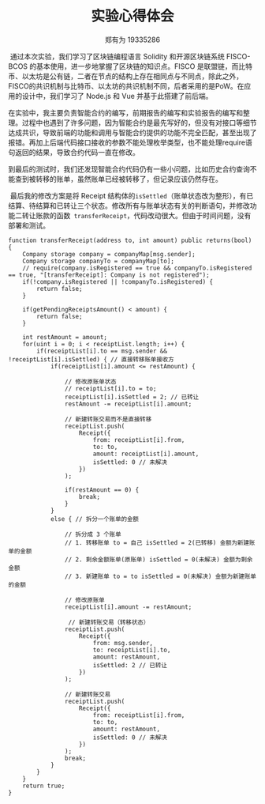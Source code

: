 <center><h1>实验心得体会</h1></center>

<center>郑有为 19335286</center>

​		通过本次实验，我们学习了区块链编程语言 Solidity 和开源区块链系统 FISCO-BCOS 的基本使用，进一步地掌握了区块链的知识点。FISCO 是联盟链，而比特币、以太坊是公有链，二者在节点的结构上存在相同点与不同点，除此之外，FISCO的共识机制与比特币、以太坊的共识机制不同，后者采用的是PoW。在应用的设计中，我们学习了 Node.js 和 Vue 并基于此搭建了前后端。

​		在实验中，我主要负责智能合约的编写，前期报告的编写和实验报告的编写和整理。过程中也遇到了许多问题，因为智能合约是最先写好的，但没有对接口等细节达成共识，导致前端的功能和调用与智能合约提供的功能不完全匹配，甚至出现了报错。再加上后端代码接口接收的参数不能处理枚举类型，也不能处理require语句返回的结果，导致合约代码一直在修改。

​		到最后的测试时，我们还发现智能合约代码仍有一些小问题，比如历史合约查询不能查到被转移的账单，虽然账单已经被转移了，但记录应该仍然存在。

​		最后我的修改方案是将 Receipt 结构体的`isSettled`（账单状态改为整形），有已结算、待结算和已转让三个状态。修改所有与账单状态有关的判断语句，并修改功能二转让账款的函数` transferReceipt`，代码改动很大。但由于时间问题，没有部署和测试。

```solidity
function transferReceipt(address to, int amount) public returns(bool) {
    Company storage company = companyMap[msg.sender];
    Company storage companyTo = companyMap[to];
    // require(company.isRegistered == true && companyTo.isRegistered == true, "[transferReceipt]: Company is not registered");
    if(!company.isRegistered || !companyTo.isRegistered) {
        return false;
    }

    if(getPendingReceiptsAmount() < amount) {
        return false;
    }

    int restAmount = amount;
    for(uint i = 0; i < receiptList.length; i++) {
        if(receiptList[i].to == msg.sender && !receiptList[i].isSettled) { // 直接转移账单接收方
            if(receiptList[i].amount <= restAmount) {
                
                // 修改原账单状态
                // receiptList[i].to = to;
                receiptList[i].isSettled = 2; // 已转让
                restAmount -= receiptList[i].amount;
                
                // 新建转账交易而不是直接转移
                receiptList.push(
                    Receipt({
                        from: receiptList[i].from,
                        to: to,
                        amount: receiptList[i].amount,
                        isSettled: 0 // 未解决
                    })
                );

                if(restAmount == 0) {
                    break;
                }
            }
            else { // 拆分一个账单的金额
            	
				// 拆分成 3 个账单
				// 1. 转移账单 to = 自己 isSettled = 2(已转移) 金额为新建账单的金额
				// 2. 剩余金额账单(原账单) isSettled = 0(未解决) 金额为剩余金额
				// 3. 新建账单 to = to isSettled = 0(未解决) 金额为新建账单的金额
				
				// 修改原账单
            	receiptList[i].amount -= restAmount;
				
				 // 新建转账交易（转移状态）
                receiptList.push(
                    Receipt({
                        from: msg.sender,
                        to: receiptList[i].to,
                        amount: restAmount,
                        isSettled: 2 // 已转让
                    })
                );
                
				// 新建转账交易
                receiptList.push(
                    Receipt({
                        from: receiptList[i].from,
                        to: to,
                        amount: restAmount,
                        isSettled: 0 // 未解决
                    })
                );
                break;
            }
        }
    }
    return true;
}
```

